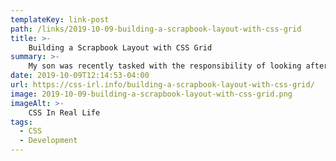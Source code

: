 ```yaml
---
templateKey: link-post
path: /links/2019-10-09-building-a-scrapbook-layout-with-css-grid
title: >-
    Building a Scrapbook Layout with CSS Grid
summary: >-
    My son was recently tasked with the responsibility of looking after his pre-school class teddy bear for the week, which comes with the obligation to take said teddy bear out on adventures and add your memories to a scrapbook. 
date: 2019-10-09T12:14:53-04:00
url: https://css-irl.info/building-a-scrapbook-layout-with-css-grid/
image: 2019-10-09-building-a-scrapbook-layout-with-css-grid.png
imageAlt: >-
    CSS In Real Life
tags:
  - CSS
  - Development
---
```

